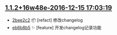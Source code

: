 [1.1.2+16w48e-2016-12-15 17:03:19](../../releases/tag/1.1.2+16w48e)
-------------------------------------------------------------------

- [2bee2c2](../../commit/2bee2c2) 📦  [refact] 修改changelog
- [eb6b8b5](../../commit/eb6b8b5) ✨  [feature] 开发changelog记录功能


